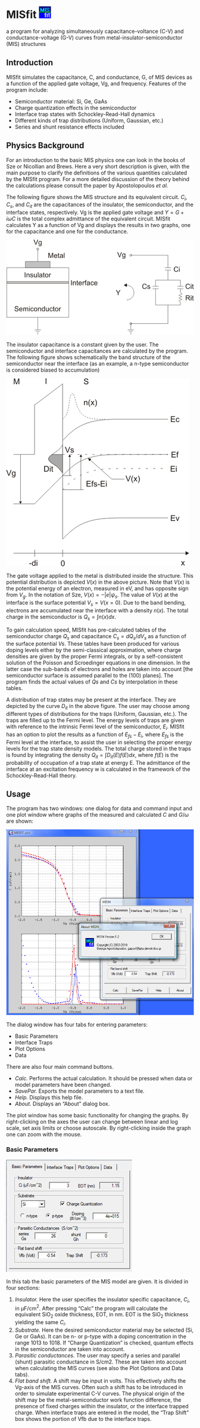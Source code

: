 # MISfit ![Logo](images/misfit_logo.png)
a  program for analyzing simultaneously capacitance-voltance (C-V) and conductance-voltage (G-V) curves from metal-insulator-semiconductor (MIS) structures

## Introduction
MISfit simulates the capacitance, C, and conductance, G, of MIS devices as a function of the applied gate voltage, Vg, and frequency. Features of the program include:

* Semiconductor material: Si, Ge, GaAs
* Charge quantization effects in the semiconductor
* Interface trap states with Schockley-Read-Hall dynamics
* Different kinds of trap distributions (Uniform, Gaussian, etc.)
* Series and shunt resistance effects included

## Physics Background
For an introduction to the basic MIS physics one can look in the books of  Sze  or Nicollian and Brews. Here a very short description is given, with the main purpose to clarify the definitions of the various quantities calculated by the MISfit program. For a more detailed discussion of the theory behind the calculations please consult the paper by Apostolopoulos *et al.*

The following figure shows the MIS structure and its equivalent circuit. $C_i$, $C_s$, and $C_{it}$ are the capacitances of the insulator, the semiconductor, and the interface states, respectively. Vg is the applied gate voltage and $Y = G + iωC$ is the total complex admittance of the equivalent circuit. MISfit calculates Y as a function of Vg and displays the results in two graphs, one for the capacitance and one for the conductance.

![MIS structure](images/MIS.png)

The insulator capacitance is a constant given by the user. The semiconductor and interface capacitances are calculated by the program. The following figure shows schematically the band structure of the semiconductor near the interface (as an example, a n-type semiconductor is considered biased to accumulation)

![Band structure](images/MISbands.png)

The gate voltage applied to the metal is distributed inside the structure. This potential distribution is depicted $V(x)$ in the above picture. Note that $V(x)$ is the potential energy of an electron, measured in eV, and has opposite sign from $V_g$. In the notation of Sze, $V(x) = -|e|\psi_s$. The value of $V(x)$ at the interface is the surface potential $V_s = V(x=0)$. Due to the band bending, electrons are accumulated near the interface with a density $n(x)$. The total charge in the semiconductor is $Q_s =\int{n(x)dx}$.

To gain calculation speed, MISfit has pre-calculated tables of the semiconductor charge $Q_s$ and capacitance $C_s = dQ_s/dV_s$ as a function of the surface potential $Vs$. These tables have been produced for various doping levels either by the semi-classical approximation, where charge densities are given by the proper Fermi integrals, or by a self-consistent solution of the Poisson and Scroedinger equations in one dimension. In the latter case the sub-bands of electrons and holes are taken into account [the semiconductor surface is assumed parallel to the (100) planes]. The program finds the actual values of $Qs$ and $Cs$ by interpolation in these tables.

A distribution of trap states may be present at the interface. They are depicted by the curve $D_{it}$ in the above figure. The user may choose among different types of distributions for the traps (Uniform, Gaussian, etc.). The traps are filled up to the Fermi level. The energy levels of traps are given with reference to the intrinsic Fermi level of the semiconductor, $E_i$. MISfit has an option to plot the results as a function of $E_{fs}-E_i$, where $E_{fs}$ is the Fermi level at the interface, to assist the user in selecting the proper energy levels for the trap state density models. The total charge stored in the traps is found by integrating the density $Q_{it} = \int{D_{it}(E) f(E) dx}$, where $f(E)$ is the probability of occupation of a trap state at energy E. The admittance of the interface at an excitation frequency w is calculated in the framework of the Schockley-Read-Hall theory.

## Usage
The program has two windows: one dialog for data and command input and one plot window where graphs of the measured and calculated $C$ and $G/\omega$ are shown:

![MISfit windows](images/mainwindow.png)

The dialog window has four tabs for entering parameters:
* Basic Parameters
* Interface Traps
* Plot Options
* Data

There are also four main command buttons.

* *Calc.* Performs the actual calculation. It should be pressed when data or model parameters have been changed.
* *SavePar.* Exports the model parameters to a text file.
* *Help.* Displays this help file.
* *About.* Displays an “About” dialog box.

The plot window has some basic functionality for changing the graphs. By right-clicking on the axes the user can change between linear and log scale, set axis limits or choose autoscale. By right-clicking inside the graph one can zoom with the mouse.

### Basic Parameters

![MISfit parameters](images/basic.png)

In this tab the basic parameters of the MIS model are given. It is divided in four sections:
1. *Insulator.* Here the user specifies the insulator specific capacitance, $C_i$, in µF/cm$^2$. After pressing “Calc” the program will calculate the equivalent SiO$_2$ oxide thickness, EOT, in nm. EOT is the SiO$_2$ thickness yielding the same $C_i$.
2. *Substrate.* Here the desired semiconductor material may be selected (Si, Ge or GaAs). It can be n- or p-type with a doping concentration in the range 1013 to 1018. If “Charge Quantization” is checked, quantum effects in the semiconductor are taken into account.
3. *Parasitic conductances.* The user may specify a series and parallel (shunt) parasitic conductance in S/cm2. These are taken into account when calculating the MIS curves (see also the Plot Options and Data tabs).
4. *Flat band shift.* A shift may be input in volts. This effectively shifts the Vg-axis of the MIS curves. Often such a shift has to be introduced in order to simulate experimental C-V curves. The physical origin of the shift may be the metal-semiconductor work function difference, the presence of fixed charges within the insulator, or the interface trapped charge.
When interface traps are entered in the model, the “Trap Shift” box shows the portion of Vfb due to the interface traps.